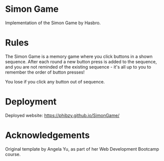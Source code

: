 # Simon Game
Implementation of the Simon Game by Hasbro.

# Rules
The Simon Game is a memory game where you click buttons in a shown sequence.
After each round a new button press is added to the sequence, and you are not reminded of the existing sequence - it's all up to you to remember the order of button presses!

You lose if you click any button out of sequence.

# Deployment

Deployed website: https://phibzy.github.io/SimonGame/

# Acknowledgements

Original template by Angela Yu, as part of her Web Development Bootcamp course.
